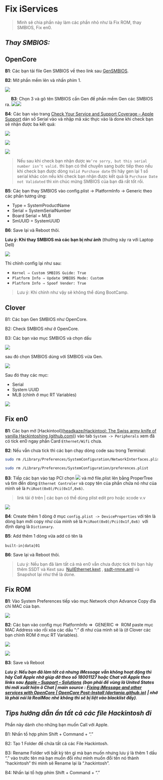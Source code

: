 # Fix iServices

> Mình sẽ chia phần này làm các phần nhỏ như là Fix ROM, thay SMBIOS, Fix en0. 

## ***Thay SMBIOS:***

## OpenCore

**B1**: Các bạn tải file Gen SMBIOS về theo link sau [GenSMBIOS](https://github.com/corpnewt/GenSMBIOS).

**B2**: Mở phần mềm lên và nhấn phím 1.

![](https://lh6.googleusercontent.com/MMEOpBo_14ZaT4gmCXghkly6gAGbia2sNF0vR2NQpDAKJwEhuqttkHcol-dblU-UJPxm7h3WcMx6QO0PSyZcP_Ib-lbUFjPq_rJ_mFtfM_izBrw9E1QFru8i9TuA0Lp6MuVhfD4l=s0)

     **B3**: Chọn 3 và gõ tên SMBIOS cần Gen để phần mềm Gen các SMBIOS ra. ![](https://lh3.googleusercontent.com/pxM6pg3_hGmBhBb7TLqQ7uFUTv9McupFgRsTMY2CcCeC11L_c9vI_a7fsWkmiKOC5Dp-MCBIoLyjpA5jsw3UaoBlWAwQGTKGr7TZH4KePti_CN7pd654Ub7S1AHEHH-o8zOl-ucl=s0)![](https://lh6.googleusercontent.com/BMnHbKRR7rAu6ijbXyDOFy7ImeQn1dOJZENenwC9BCbiraiA-bGBNBinULXpi9TIAeApF3IbAQEQLUkfkPXcwL14G7QSonSy1SeHutNgvHMarfUqI_HrIPJIIn9REtQyG6xf4w7w=s0)

**B4**: Các bạn vào trang [Check Your Service and Support Coverage – Apple Support](https://checkcoverage.apple.com/) dán số Serial vào và nhập mã xác thực vào là done khi check bạn sẽ nhận được ba kết quả:

![](https://lh5.googleusercontent.com/A-XhI47bvntyDBbL8qRVha9fIB0CLX-ZNZemdU5DpjYeYEgKnmV-Etc7rW9hb9Uad2syOdhXiN9WQx1IwoRGleCN7IEzG7i5VIKUYntPEFZSNd-c1pNiCGTnni2GLjsbCWro4a_k=s0)

![](https://lh4.googleusercontent.com/q2q-mgBk6THBT9_DfFa4vaM-xP57wfcMja1RHimDB-U5eqrLDe82eZ71_M-pXOvlQuwrcW2APm0AQraZELrLwf0Qqe0E4KGTqdhhCnAG7YKgTXKtvzDOhfdH2N11w6Q4TkpgEvAF=s0)

![](https://lh4.googleusercontent.com/YupQDvkVnTW-M1WufJmCmgPdJOUMixDEA81mUMS5Hdh2dBynzvX6lD6B92bRKuC1UVwpR4IXHCBpUH0v1crlcidOHs6vmQingHxMZGD00Dc7ymVqVkQaVxZWKs_Gh4jef3T5Wfh5=s0)

> Nếu sau khi check bạn nhận được `We’re sorry, but this serial number isn’t valid.` thì bạn có thể chuyển sang bước tiếp theo nếu khi check bạn được dòng `Valid Purchase date` thì hãy gen lại 1 số serial khác còn nếu khi check bạn nhận được kết quả là `Purchase Date not Validated` thì xin chúc mừng SMBIOS của bạn đã rất tốt rồi. 

**B5**: Các bạn thay SMBIOS vào config.plist -> PlatformInfo -> Generic theo các phần tương ứng: 

- Type = SystemProductName
- Serial = SystemSerialNumber
- Board Serial = MLB
- SmUUID = SystemUUID

**B6**: Save lại và Reboot thôi. 

**Lưu ý: Khi thay SMBIOS mà các bạn bị như ảnh** (thường xảy ra với Laptop Dell)

![](https://lh5.googleusercontent.com/xUCfpvh_EqAhVtrfEf7h3sps49QGxqITt9rOTTZMIOXw87hmUTUYQS31kEZpSOSETEHxjqzZqouwXDb-rPjoqGsy8EoE5TPq4_8j27S5jeXfS2pf_hqQuVdFdADRwDSrJ5Oc4JD2=s0)

Thì chỉnh config lại như sau: 

- `Kernel ⇒ Custom SMBIOS Guide: True`
- `Platform Info ⇒ Update SMBIOS Mode: Custom`
- `Platform Info ⇒ Spoof Vender: True`

> Lưu ý: Khi chỉnh như vậy sẽ không thể dùng BootCamp.

## Clover

B1: Các bạn Gen SMBIOS như OpenCore.

B2: Check SMBIOS như ở OpenCore.

B3: Các bạn vào mục SMBIOS và chọn dấu

![](https://everythingforhackintosher.files.wordpress.com/2021/09/cleanshot-2021-09-11-at-12.40.52.png?w=66)

sau đó chọn SMBIOS dúng với SMBIOS vừa Gen.

![](https://everythingforhackintosher.files.wordpress.com/2021/09/cleanshot-2021-09-11-at-12.39.40.png?w=1024)

Sau đó thay các mục:

- Serial
- System UUID
- MLB (chỉnh ở mục RT Variables)

![](https://everythingforhackintosher.files.wordpress.com/2021/09/cleanshot-2021-09-11-at-12.45.55.png?w=1024)

## **Fix en0**

**B1**: Các bạn mở [Hackintool]([headkaze/Hackintool: The Swiss army knife of vanilla Hackintoshing (github.com)](https://github.com/headkaze/Hackintool)) vào tab `System -> Peripherals` xem đã có tick en0 ngay phần Card `Ethernet/Wifi` chưa. 

**B2**: Nếu vẫn chưa tick thì các bạn chạy dòng code sau trong Terminal:  

```bash
sudo rm /Library/Preferences/SystemConfiguration/NetworkInterfaces.plist

sudo rm /Library/Preferences/SystemConfiguration/preferences.plist
```

**B3**: Tiếp các bạn vào tap PCl chọn ![](https://lh4.googleusercontent.com/2YxQuyuyzmvMfcfCFB9p8oWesnCvp3lUyn9uGPwnNB_jUXXkFmrU486siFkZqDwhFb_D8c2Mam97RCOdEcNHZHvSeUVjqWeGiJrO75Fv9FTvZ0gul7UpzkABSAWg3AEMm6X5VUnO=s0) và mở file.plist lên bằng ProperTree và tìm đến dòng `Ethernet Controler` và copy tên của phần chứa nó như của mình sẽ là `PciRoot(0x0)/Pci(0x1f,0x6)`.

> link tải ở trên | các bạn có thể dùng plist edit pro hoặc xcode v.v 

![](https://lh6.googleusercontent.com/ZjieM0MgxX65MsZUg59PmNSDKm59iHacPjf9Lccr0Cy5ODUeDijNQ6-w_UiusX34wKDUJzP9pFkzetd_6FWw9weOMupCwz5PhftY_Y81cOxb7B0PQAoWaDWKmKLuiYqCSwSyilWO=s0)

**B4**: Create thêm 1 dòng ở mục `config.plist -> DeviceProperties` với tên là dòng bạn mới copy như của mình sẽ là `PciRoot(0x0)/Pci(0x1f,0x6) `với định dạng là `Dictionary`. 

**B5**: Add thêm 1 dòng vừa add có tên là 

`built-in|data|01` 

**B6**: Save lại và Reboot thôi. 

> Lưu ý: Nếu bạn đã làm tất cả mà en0 vẫn chưa được tick thì bạn hãy thêm SSDT và Kext sau  [NullEthernet.kext](https://bitbucket.org/RehabMan/os-x-null-ethernet/downloads/) , [ssdt-rmne.aml](https://github.com/RehabMan/OS-X-Null-Ethernet/blob/master/ssdt-rmne.aml) và Snapshot lại như thế là done. 

## F**ix** ROM

**B1**: Vào System Preferences tiếp vào mục Network chọn Advance Copy đĩa chỉ MAC của bạn. 

![](https://lh4.googleusercontent.com/VDCSpZNhJu7rsCVgAgHo216AQwco580jCYzzwADUn5kV38zjg1mc5zsrl-rqI0BdYOQw4SXkFsXwOxzQVMZA-NcPLWk7cTdD_Gc17Rmxr6xicjI7iz3NNN3xWyzG9OWR1i8YTs-M=s0)

**B2**: Các bạn vào config mục PlatformInfo ⇒  GENERIC ⇒  ROM paste mục MAC Address vào rồi xóa các dấu “:” đi như của mình sẽ là (ở Clover các bạn chỉnh ROM ở mục RT Variables).

![](https://lh5.googleusercontent.com/faNLTOdVbOatEM2APvn1nB6KS0l_ZBXTRg1RbhzTXaQKevyP_-IqWUl1yHwKpOr2JeddUcXEoT2W4588P6I5Bmpd5KF85VjCnyLCOqR8HYlHUHlNVrG_x2Z1U4TKsDv_ZNnYoPMe=s0)

![](https://everythingforhackintosher.files.wordpress.com/2021/09/cleanshot-2021-09-11-at-13.37.44.png?w=1024)

**B3**: Save và Reboot

***Lưu ý: Nếu bạn đã làm tất cả nhưng iMessage vẫn không hoạt động thì hãy Call Apple nhờ giúp đỡ theo số 18001127 hoặc Chat với Apple theo links sau*** [***Apple – Support – Solutions***](https://getsupport.apple.com/) ***(bạn phải để vùng là United States thì mới xuất hiện ô Chat | main source :*** [***Fixing iMessage and other services with OpenCore | OpenCore Post-Install (dortania.github.io)***](https://dortania.github.io/OpenCore-Post-Install/universal/iservices.html) ***| nhớ là phải nói là RealMac nhé không thì sẽ bị liệt vào blacklist đấy)***.

## ***Tips hướng dẫn ẩn tất cả các file Hackintosh đi***

Phần này dành cho những bạn muốn Call với Apple. 

B1: Nhấn tổ hợp phím Shift + Command + “.” 

B2: Tạo 1 Folder để chứa tất cả các File Hackintosh. 

B3: Rename Folder với bất kỳ tên gì mà bạn muốn nhưng lưu ý là thêm 1 dấu “.” vào trước tên mà bạn muốn đổi như mình muốn đổi tên nó thành “hackintosh” thì mình sẽ Rename lại là “.hackintosh”. 

B4: Nhấn lại tổ hợp phím Shift + Command + “.”
